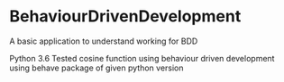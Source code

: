 # BehaviourDrivenDevelopment
A basic application to understand working for BDD


Python 3.6
Tested cosine function using behaviour driven development using behave package of given python version  
